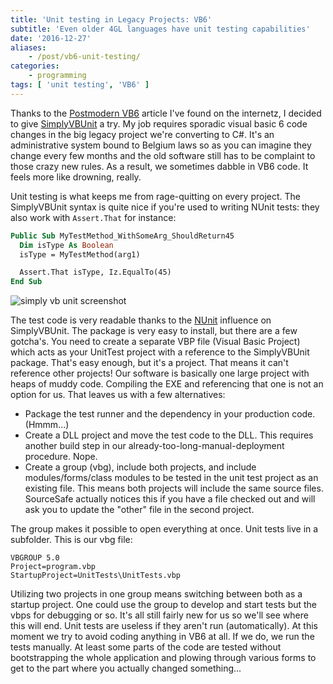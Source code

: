 ```yaml
---
title: 'Unit testing in Legacy Projects: VB6'
subtitle: 'Even older 4GL languages have unit testing capabilities'
date: '2016-12-27'
aliases:
    - /post/vb6-unit-testing/
categories:
    - programming
tags: [ 'unit testing', 'VB6' ]
---
```


Thanks to the [Postmodern VB6](https://ihadthisideaonce.com/2015/05/13/postmodern-vb6-a-quick-start-with-simplyvbunit/) article I've found on the internetz, I decided to give [SimplyVBUnit](simplyvbunit.sourceforge.net) a try. My job requires sporadic visual basic 6 code changes in the big legacy project we're converting to C#. It's an administrative system bound to Belgium laws so as you can imagine they change every few months and the old software still has to be complaint to those crazy new rules. As a result, we sometimes dabble in VB6 code. It feels more like drowning, really. 

Unit testing is what keeps me from rage-quitting on every project. The SimplyVBUnit syntax is quite nice if you're used to writing NUnit tests: they also work with `Assert.That` for instance:

```vb
Public Sub MyTestMethod_WithSomeArg_ShouldReturn45
  Dim isType As Boolean
  isType = MyTestMethod(arg1)

  Assert.That isType, Iz.EqualTo(45)
End Sub
```

![simply vb unit screenshot](../simplyvbunit.png)

The test code is very readable thanks to the [NUnit](https://nunit.org/index.php?p=documentation) influence on SimplyVBUnit. The package is very easy to install, but there are a few gotcha's. 
You need to create a separate VBP file (Visual Basic Project) which acts as your UnitTest project with a reference to the SimplyVBUnit package. That's easy enough, but it's a project. That means it can't reference other projects! Our software is basically one large project with heaps of muddy code. Compiling the EXE and referencing that one is not an option for us. That leaves us with a few alternatives:

- Package the test runner and the dependency in your production code. (Hmmm...)
- Create a DLL project and move the test code to the DLL. This requires another build step in our already-too-long-manual-deployment procedure. Nope.
- Create a group (vbg), include both projects, and include modules/forms/class modules to be tested in the unit test project as an existing file. This means both projects will include the same source files. SourceSafe actually notices this if you have a file checked out and will ask you to update the "other" file in the second project. 

The group makes it possible to open everything at once. Unit tests live in a subfolder. This is our vbg file:

```
VBGROUP 5.0
Project=program.vbp
StartupProject=UnitTests\UnitTests.vbp
```

Utilizing two projects in one group means switching between both as a startup project. One could use the group to develop and start tests but the vbps for debugging or so. It's all still fairly new for us so we'll see where this will end. 
Unit tests are useless if they aren't run (automatically). At this moment we try to avoid coding anything in VB6 at all. If we do, we run the tests manually. At least some parts of the code are tested without bootstrapping the whole application and plowing through various forms to get to the part where you actually changed something... 

